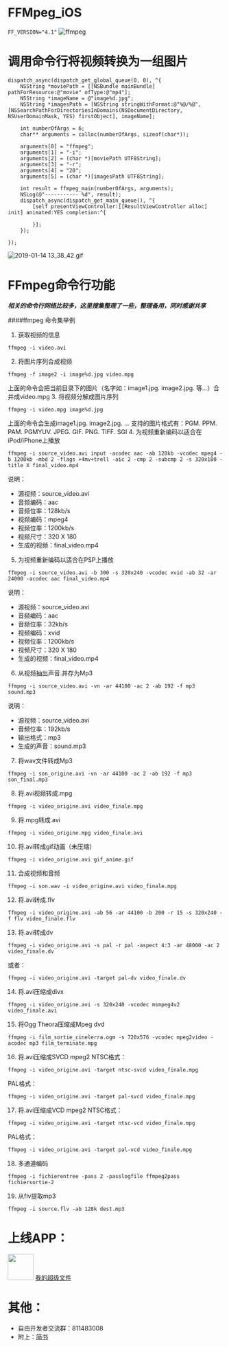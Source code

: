 # FFMpeg_iOS
`FF_VERSION="4.1"`
![ffmpeg](https://upload-images.jianshu.io/upload_images/1721864-a28aecdd02d51beb.jpg?imageMogr2/auto-orient/strip%7CimageView2/2/w/1240)

# 调用命令行将视频转换为一组图片
```
dispatch_async(dispatch_get_global_queue(0, 0), ^{
    NSString *moviePath = [[NSBundle mainBundle] pathForResource:@"movie" ofType:@"mp4"];
    NSString *imageName = @"image%d.jpg";
    NSString *imagesPath = [NSString stringWithFormat:@"%@/%@", [NSSearchPathForDirectoriesInDomains(NSDocumentDirectory, NSUserDomainMask, YES) firstObject], imageName];

    int numberOfArgs = 6;
    char** arguments = calloc(numberOfArgs, sizeof(char*));

    arguments[0] = "ffmpeg";
    arguments[1] = "-i";
    arguments[2] = (char *)[moviePath UTF8String];
    arguments[3] = "-r";
    arguments[4] = "20";
    arguments[5] = (char *)[imagesPath UTF8String];

    int result = ffmpeg_main(numberOfArgs, arguments);
    NSLog(@"----------- %d", result);
    dispatch_async(dispatch_get_main_queue(), ^{
        [self presentViewController:[[ResultViewController alloc] init] animated:YES completion:^{

        }];
    });

});
```
![2019-01-14 13_38_42.gif](https://upload-images.jianshu.io/upload_images/1721864-40b0a2948dd62800.gif?imageMogr2/auto-orient/strip%7CimageView2/2/w/400)

# FFmpeg命令行功能

***相关的命令行网络比较多，这里搜集整理了一些，整理备用，同时感谢共享***

####ffmpeg 命令集举例

1. 获取视频的信息
```
ffmpeg -i video.avi
```
2. 将图片序列合成视频
```
ffmpeg -f image2 -i image%d.jpg video.mpg
```
上面的命令会把当前目录下的图片（名字如：image1.jpg. image2.jpg. 等…）合并成video.mpg
3. 将视频分解成图片序列
```
ffmpeg -i video.mpg image%d.jpg
```
上面的命令会生成image1.jpg. image2.jpg. …
支持的图片格式有：PGM. PPM. PAM. PGMYUV. JPEG. GIF. PNG. TIFF. SGI
4. 为视频重新编码以适合在iPod/iPhone上播放
```
ffmpeg -i source_video.avi input -acodec aac -ab 128kb -vcodec mpeg4 -b 1200kb -mbd 2 -flags +4mv+trell -aic 2 -cmp 2 -subcmp 2 -s 320x180 -title X final_video.mp4
```
说明：
* 源视频：source_video.avi
* 音频编码：aac
* 音频位率：128kb/s
* 视频编码：mpeg4
* 视频位率：1200kb/s
* 视频尺寸：320 X 180
* 生成的视频：final_video.mp4
5. 为视频重新编码以适合在PSP上播放
```
ffmpeg -i source_video.avi -b 300 -s 320x240 -vcodec xvid -ab 32 -ar 24000 -acodec aac final_video.mp4
```
说明：
* 源视频：source_video.avi
* 音频编码：aac
* 音频位率：32kb/s
* 视频编码：xvid
* 视频位率：1200kb/s
* 视频尺寸：320 X 180
* 生成的视频：final_video.mp4
6. 从视频抽出声音.并存为Mp3
```
ffmpeg -i source_video.avi -vn -ar 44100 -ac 2 -ab 192 -f mp3 sound.mp3
```
说明：
* 源视频：source_video.avi
* 音频位率：192kb/s
* 输出格式：mp3
* 生成的声音：sound.mp3
7. 将wav文件转成Mp3
```
ffmpeg -i son_origine.avi -vn -ar 44100 -ac 2 -ab 192 -f mp3 son_final.mp3
```
8. 将.avi视频转成.mpg
```
ffmpeg -i video_origine.avi video_finale.mpg
```
9. 将.mpg转成.avi
```
ffmpeg -i video_origine.mpg video_finale.avi
```
10. 将.avi转成gif动画（未压缩）
```
ffmpeg -i video_origine.avi gif_anime.gif
```
11. 合成视频和音频
```
ffmpeg -i son.wav -i video_origine.avi video_finale.mpg
```
12. 将.avi转成.flv
```
ffmpeg -i video_origine.avi -ab 56 -ar 44100 -b 200 -r 15 -s 320x240 -f flv video_finale.flv
```
13. 将.avi转成dv
```
ffmpeg -i video_origine.avi -s pal -r pal -aspect 4:3 -ar 48000 -ac 2 video_finale.dv
```
或者：
```
ffmpeg -i video_origine.avi -target pal-dv video_finale.dv
```
14. 将.avi压缩成divx
```
ffmpeg -i video_origine.avi -s 320x240 -vcodec msmpeg4v2 video_finale.avi
```
15. 将Ogg Theora压缩成Mpeg dvd
```
ffmpeg -i film_sortie_cinelerra.ogm -s 720x576 -vcodec mpeg2video -acodec mp3 film_terminate.mpg
```
16. 将.avi压缩成SVCD mpeg2
NTSC格式：
```
ffmpeg -i video_origine.avi -target ntsc-svcd video_finale.mpg
```
PAL格式：
```
ffmpeg -i video_origine.avi -target pal-svcd video_finale.mpg
```
17. 将.avi压缩成VCD mpeg2
NTSC格式：
```
ffmpeg -i video_origine.avi -target ntsc-vcd video_finale.mpg
```
PAL格式：
```
ffmpeg -i video_origine.avi -target pal-vcd video_finale.mpg
```
18. 多通道编码
```
ffmpeg -i fichierentree -pass 2 -passlogfile ffmpeg2pass fichiersortie-2
```
19. 从flv提取mp3
```
ffmpeg -i source.flv -ab 128k dest.mp3
```

# 上线APP：
<img src="https://upload-images.jianshu.io/upload_images/1721864-0feb4befb2dddb9f.png?imageMogr2/auto-orient/strip%7CimageView2/2/w/1240" width="60px" height="60px">
<a href="https://itunes.apple.com/cn/app/我的超级文件/id1397704011?mt=8">我的超级文件</a>

# 其他：
* 自由开发者交流群：811483008
* 附上：[简书](https://www.jianshu.com/p/299906d4054d)
